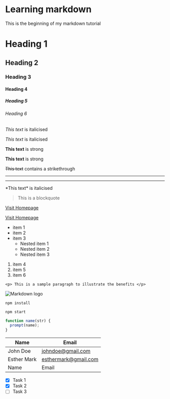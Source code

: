 # Learning markdown

This is the beginning of my markdown tutorial

# Heading 1

## Heading 2

### Heading 3

#### Heading 4

##### Heading 5

###### Heading 6

<!--italics-->

_This text_ is italicised

<!--double space to render new line-->

_This text_ is italicised

<!--strong-->

**This text** is strong

**This text** is strong

<!--strikethrough-->

~~This text~~ contains a strikethrough

<!--horizontal rule-->

---

---

<!--to escape a special character, put a backslash in front-->

\*This text\* is italicised

<!--blockquote-->

> This is a blockquote

<!--Links-->

[Visit Homepage](www.github.com)

<!--hover effect-->

[Visit Homepage](www.github.com "github.com")

<!--UL-->

- item 1
- item 2
- item 3
  - Nested item 1
  - Nested item 2
  - Nested item 3

<!--OL-->

1. item 4
1. item 5
1. item 6

<!--inline code block-->

`<p> This is a sample paragraph to illustrate the benefits </p>`

![Markdown logo](https://markdown-here.com/img/icon256.png)

<!-- Code Blocks-->

```
npm install

npm start
```

<!--syntax specific to a certain language-->

```javascript
function name(str) {
  prompt(name);
}
```

<!-- Tables -->

| Name        | Email                |
| ----------- | -------------------- |
| John Doe    | johndoe@gmail.com    |
| Esther Mark | esthermark@gmail.com |
| Name        | Email                |

<!-- Tasks list-->

- [x] Task 1
- [x] Task 2
- [ ] Task 3

